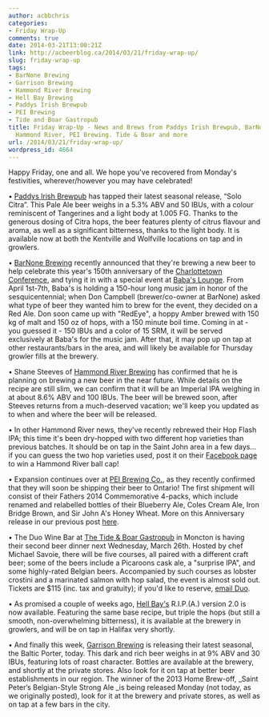 ```yaml
---
author: acbbchris
categories:
- Friday Wrap-Up
comments: true
date: 2014-03-21T13:00:21Z
link: http://acbeerblog.ca/2014/03/21/friday-wrap-up/
slug: friday-wrap-up
tags:
- BarNone Brewing
- Garrison Brewing
- Hammond River Brewing
- Hell Bay Brewing
- Paddys Irish Brewpub
- PEI Brewing
- Tide and Boar Gastropub
title: Friday Wrap-Up - News and Brews from Paddys Irish Brewpub, BarNone Brewing,
  Hammond River, PEI Brewing. Tide & Boar and more
url: /2014/03/21/friday-wrap-up/
wordpress_id: 4664
---
```


Happy Friday, one and all. We hope you've recovered from Monday's festivities, wherever/however you may have celebrated!

• [Paddys Irish Brewpub](http://www.paddyspub.ca/) has tapped their latest seasonal release, “Solo Citra”. This Pale Ale beer weighs in a 5.3% ABV and 50 IBUs, with a colour reminiscent of Tangerines and a light body at 1.005 FG. Thanks to the generous dosing of Citra hops, the beer features plenty of citrus flavour and aroma, as well as a significant bitterness, thanks to the light body. It is available now at both the Kentville and Wolfville locations on tap and in growlers.

• [BarNone Brewing](https://www.facebook.com/BarNone.Brewing) recently announced that they're brewing a new beer to help celebrate this year's 150th anniversary of the [Charlottetown Conference](http://en.wikipedia.org/wiki/Charlottetown_Conference), and tying it in with a special event at [Baba's Lounge](http://www.cedarseatery.com/Babamain.html). From April 1st-7th, Baba's is holding a 150-hour long music jam in honor of the sesquicentennial; when Don Campbell (brewer/co-owner at BarNone) asked what type of beer they wanted him to brew for the event, they decided on a Red Ale. Don soon came up with "RedEye", a hoppy Amber brewed with 150 kg of malt and 150 oz of hops, with a 150 minute boil time. Coming in at - you guessed it - 150 IBUs and a color of 15 SRM, it will be served exclusively at Baba's for the music jam. After that, it may pop up on tap at other restaurants/bars in the area, and will likely be available for Thursday growler fills at the brewery.

• Shane Steeves of [Hammond River Brewing](https://www.facebook.com/hammondriverbrewery) has confirmed that he is planning on brewing a new beer in the near future. While details on the recipe are still slim, we can confirm that it will be an Imperial IPA weighing in at about 8.6% ABV and 100 IBUs. The beer will be brewed soon, after Steeves returns from a much-deserved vacation; we'll keep you updated as to when and where the beer will be released.

• In other Hammond River news, they've recently rebrewed their Hop Flash IPA; this time it's been dry-hopped with two different hop varieties than previous batches. It should be on tap in the Saint John area in a few days... if you can guess the two hop varieties used, post it on their [Facebook page](http://www.facebook.com/hammondriverbrewery/posts/734360046582365) to win a Hammond River ball cap!

• Expansion continues over at [PEI Brewing Co.](http://peibrewingcompany.com/), as they recently confirmed that they will soon be shipping their beer to Ontario! The first shipment will consist of their Fathers 2014 Commemorative 4-packs, which include renamed and relabelled bottles of their Blueberry Ale, Coles Cream Ale, Iron Bridge Brown, and Sir John A's Honey Wheat. More on this Anniversary release in our previous post [here](http://atlanticcanadabeerblog.wordpress.com/2014/01/10/friday-wrap-up-20140110/).

• The Duo Wine Bar at [The Tide & Boar Gastropub](http://www.tideandboar.com/) in Moncton is having their second beer dinner next Wednesday, March 26th. Hosted by chef Michael Savoie, there will be five courses, all paired with a different craft beer; some of the beers include a Picaroons cask ale, a "surprise IPA", and some highly-rated Belgian beers. Accompanied by such courses as lobster crostini and a marinated salmon with hop salad, the event is almost sold out. Tickets are $115 (inc. tax and gratuity); if you'd like to reserve, [email Duo](mailto:duo<at>tideandboar.com).

• As promised a couple of weeks ago, [Hell Bay's](http://www.hellbaybrewing.com/) R.I.P.(A.) version 2.0 is now available. Featuring the same base recipe, but triple the hops (but still a smooth, non-overwhelming bitterness), it is available at the brewery in growlers, and will be on tap in Halifax very shortly.

• And finally this week, [Garrison Brewing](http://www.garrisonbrewing.com/) is releasing their latest seasonal, the Baltic Porter, today. This dark and rich beer weighs in at 9% ABV and 30 IBUs, featuring lots of roast character. Bottles are available at the brewery, and shortly at the private stores. Also look for it on tap at better beer establishments in our region. The winner of the 2013 Home Brew-off, _Saint Peter’s Belgian-Style Strong Ale _is being released Monday (not today, as we originally posted), look for it at the brewery and private stores, as well as on tap at a few bars in the city.
